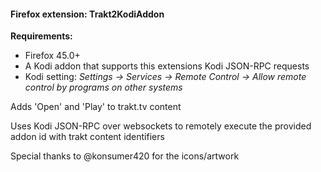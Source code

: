 #### Firefox extension: Trakt2KodiAddon

**Requirements:**

* Firefox 45.0+
* A Kodi addon that supports this extensions Kodi JSON-RPC requests
* Kodi setting: _Settings -> Services -> Remote Control -> Allow remote control by programs on other systems_

Adds 'Open' and 'Play' to trakt.tv content

Uses Kodi JSON-RPC over websockets to remotely execute the provided addon id with trakt content identifiers

Special thanks to @konsumer420 for the icons/artwork


